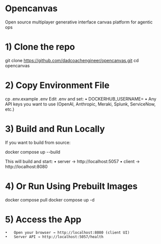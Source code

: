 # Opencanvas
Open source multiplayer generative interface canvas platform for agentic ops

# 1) Clone the repo
git clone https://github.com/dadcoachengineer/opencanvas.git
cd opencanvas

# 2) Copy Environment File
cp .env.example .env
Edit .env and set:
	•	DOCKERHUB_USERNAME=<your-dockerhub-username>
	•	Any API keys you want to use (OpenAI, Anthropic, Meraki, Splunk, ServiceNow, etc.)

# 3) Build and Run Locally
If you want to build from source:

docker compose up --build

This will build and start:
	•	server → http://localhost:5057
	•	client → http://localhost:8080

# 4) Or Run Using Prebuilt Images
docker compose pull
docker compose up -d

# 5) Access the App
	•	Open your browser → http://localhost:8080 (client UI)
	•	Server API → http://localhost:5057/health

